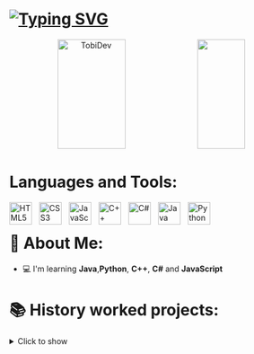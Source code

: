 # [![Typing SVG](https://readme-typing-svg.demolab.com?font=Fira+Code&pause=1000&color=2446F7&center=true&vCenter=true&width=435&lines=Hello%2C+my+name+is+TobiDev+;I%C2%B4m+16+years+old;I%C2%B4m+Web+Developer;I%C2%B4m+Minecraft+Developer;I%C2%B4m+Game+Developer;I%C2%B4m+Application+Developer)](https://git.io/typing-svg)

<div align="center">
  <img width="49%" height="195px" src="https://github-readme-stats.vercel.app/api?username=tobidev1&show_icons=true&count_private=true&hide_border=true&title_color=2446F7FF&icon_color=00bfbf&text_color=2446F7FF&bg_color=0d1117" alt="TobiDev"/>

  <img width="41%" height="195px" src="https://github-readme-stats.vercel.app/api/top-langs/?username=tobidev1&layout=compact&hide_border=true&title_color=2446F7FF&text_color=2446F7FF&bg_color=0d1117"/>
</div>

# Languages and Tools:

<img align="left" width="40px" style="padding-right:10px;" src="https://profilinator.rishav.dev/skills-assets/html5-original-wordmark.svg" alt="HTML5"/>  
<img align="left" width="40px" style="padding-right:10px;" src="https://profilinator.rishav.dev/skills-assets/css3-original-wordmark.svg" alt="CSS3"/>  
<img align="left" width="40px" style="padding-right:10px;" src="https://profilinator.rishav.dev/skills-assets/javascript-original.svg" alt="JavaScript"/>  
<img align="left" width="40px" style="padding-right:10px;" src="https://profilinator.rishav.dev/skills-assets/cplusplus-original.svg" alt="C++"/>  
<img align="left" width="40px" style="padding-right:10px;" src="https://profilinator.rishav.dev/skills-assets/csharp-original.svg" alt="C#"/>  
<img align="left" width="40px" style="padding-right:10px;" src="https://profilinator.rishav.dev/skills-assets/java-original-wordmark.svg" alt="Java"/>  
<img align="left" width="40px" style="padding-right:10px;" src="https://profilinator.rishav.dev/skills-assets/python-original.svg" alt="Python"/>  
<br />



# 🤵 About Me:

- 💻 I'm learning **Java**,**Python**, **C++**, **C#** and **JavaScript**

# 📚 History worked projects:
<details>
   <summary>Click to show</summary>

 <ul>
                <li>
                    - ⚔ Olympus Network - A Minecraft PvP Network based on HCF (Developer)
                </li>
                <br>
                <li>
                    - ⚔ DixPvP Network - A Minecraft PvP Network based on HCF (Developer)
                </li>
                <br>
                <li>
                    - ⚔ CentryHCF Network - A Minecraft PvP Network based on HCF (Developer)
                </li>
                <br>
                <li>
                    - ⚔ MininMC Network - A Minecraft PvP Network based on HCF (Developer)
                </li>
                <br>
                <li>
                    - ⚔ LivePvP Network - A Minecraft PvP Network based on HCF (Developer)
                </li>
                <br>
                <li>
                    - ⚔ ZenithMC Network - A Minecraft PvP Network based on HCF (Developer)
                </li>
                <br>
                <li>
                    - ⚔ InfernalMC Network - A Minecraft PvP Network based on HCF (Developer/Owner)
                </li>
                <br>
                <li>
                    - ⚔ SharkMC Network - A Minecraft PvP Network based on HCF & PvP Community (Developer)
                </li>
                <br>
                <li>
                    - ⚔ MoonWolf Network - A Minecraft PvP Network based on HCF (Developer)
                </li>
                <br>
                <li>
                    - ⚔ WaveHCF Network - A Minecraft PvP Network based on HCF (Developer)
                </li>
            </ul>

# 🥂 Actually Projects:
- ...?
</details>
